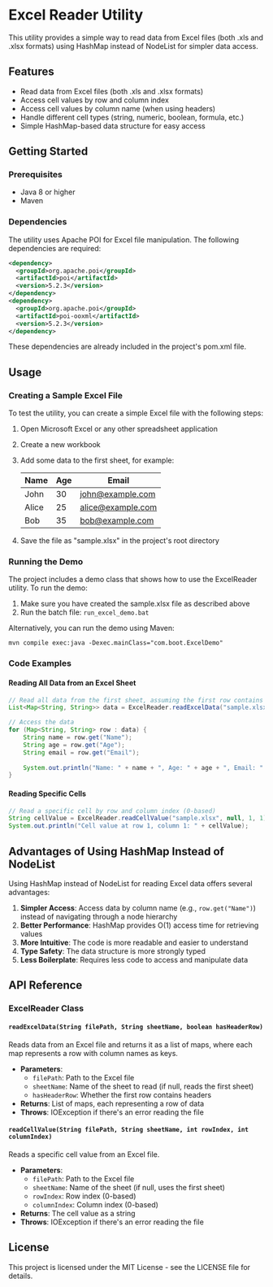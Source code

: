 # Excel Reader Utility

This utility provides a simple way to read data from Excel files (both .xls and .xlsx formats) using HashMap instead of NodeList for simpler data access.

## Features

- Read data from Excel files (both .xls and .xlsx formats)
- Access cell values by row and column index
- Access cell values by column name (when using headers)
- Handle different cell types (string, numeric, boolean, formula, etc.)
- Simple HashMap-based data structure for easy access

## Getting Started

### Prerequisites

- Java 8 or higher
- Maven

### Dependencies

The utility uses Apache POI for Excel file manipulation. The following dependencies are required:

```xml
<dependency>
  <groupId>org.apache.poi</groupId>
  <artifactId>poi</artifactId>
  <version>5.2.3</version>
</dependency>
<dependency>
  <groupId>org.apache.poi</groupId>
  <artifactId>poi-ooxml</artifactId>
  <version>5.2.3</version>
</dependency>
```

These dependencies are already included in the project's pom.xml file.

## Usage

### Creating a Sample Excel File

To test the utility, you can create a simple Excel file with the following steps:

1. Open Microsoft Excel or any other spreadsheet application
2. Create a new workbook
3. Add some data to the first sheet, for example:

   | Name    | Age | Email               |
   |---------|-----|---------------------|
   | John    | 30  | john@example.com    |
   | Alice   | 25  | alice@example.com   |
   | Bob     | 35  | bob@example.com     |

4. Save the file as "sample.xlsx" in the project's root directory

### Running the Demo

The project includes a demo class that shows how to use the ExcelReader utility. To run the demo:

1. Make sure you have created the sample.xlsx file as described above
2. Run the batch file: `run_excel_demo.bat`

Alternatively, you can run the demo using Maven:

```
mvn compile exec:java -Dexec.mainClass="com.boot.ExcelDemo"
```

### Code Examples

#### Reading All Data from an Excel Sheet

```java
// Read all data from the first sheet, assuming the first row contains headers
List<Map<String, String>> data = ExcelReader.readExcelData("sample.xlsx", null, true);

// Access the data
for (Map<String, String> row : data) {
    String name = row.get("Name");
    String age = row.get("Age");
    String email = row.get("Email");
    
    System.out.println("Name: " + name + ", Age: " + age + ", Email: " + email);
}
```

#### Reading Specific Cells

```java
// Read a specific cell by row and column index (0-based)
String cellValue = ExcelReader.readCellValue("sample.xlsx", null, 1, 1);
System.out.println("Cell value at row 1, column 1: " + cellValue);
```

## Advantages of Using HashMap Instead of NodeList

Using HashMap instead of NodeList for reading Excel data offers several advantages:

1. **Simpler Access**: Access data by column name (e.g., `row.get("Name")`) instead of navigating through a node hierarchy
2. **Better Performance**: HashMap provides O(1) access time for retrieving values
3. **More Intuitive**: The code is more readable and easier to understand
4. **Type Safety**: The data structure is more strongly typed
5. **Less Boilerplate**: Requires less code to access and manipulate data

## API Reference

### ExcelReader Class

#### `readExcelData(String filePath, String sheetName, boolean hasHeaderRow)`

Reads data from an Excel file and returns it as a list of maps, where each map represents a row with column names as keys.

- **Parameters**:
  - `filePath`: Path to the Excel file
  - `sheetName`: Name of the sheet to read (if null, reads the first sheet)
  - `hasHeaderRow`: Whether the first row contains headers
- **Returns**: List of maps, each representing a row of data
- **Throws**: IOException if there's an error reading the file

#### `readCellValue(String filePath, String sheetName, int rowIndex, int columnIndex)`

Reads a specific cell value from an Excel file.

- **Parameters**:
  - `filePath`: Path to the Excel file
  - `sheetName`: Name of the sheet (if null, uses the first sheet)
  - `rowIndex`: Row index (0-based)
  - `columnIndex`: Column index (0-based)
- **Returns**: The cell value as a string
- **Throws**: IOException if there's an error reading the file

## License

This project is licensed under the MIT License - see the LICENSE file for details.